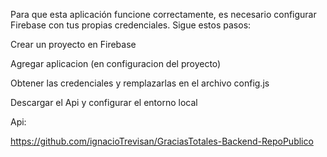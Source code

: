 Para que esta aplicación funcione correctamente, es necesario configurar Firebase con tus propias credenciales. Sigue estos pasos:

Crear un proyecto en Firebase 

Agregar aplicacion (en configuracion del proyecto)

Obtener las credenciales y remplazarlas en el archivo config.js

Descargar el Api y configurar el entorno local

Api:

https://github.com/ignacioTrevisan/GraciasTotales-Backend-RepoPublico